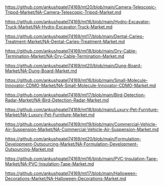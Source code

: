 <p><a href="https://github.com/ankushpatel74169/mt20/blob/main/Camera-Telescopic-Tripod-Market/NA-Camera-Telescopic-Tripod-Market.md">https://github.com/ankushpatel74169/mt20/blob/main/Camera-Telescopic-Tripod-Market/NA-Camera-Telescopic-Tripod-Market.md</a></p><p><a href="https://github.com/ankushpatel74169/mt16/blob/main/Hydro-Excavator-Truck-Market/NA-Hydro-Excavator-Truck-Market.md">https://github.com/ankushpatel74169/mt16/blob/main/Hydro-Excavator-Truck-Market/NA-Hydro-Excavator-Truck-Market.md</a></p><p><a href="https://github.com/ankushpatel74169/mt17/blob/main/Dental-Caries-Treatment-Market/NA-Dental-Caries-Treatment-Market.md">https://github.com/ankushpatel74169/mt17/blob/main/Dental-Caries-Treatment-Market/NA-Dental-Caries-Treatment-Market.md</a></p><p><a href="https://github.com/ankushpatel74169/mt18/blob/main/Dry-Cable-Termination-Market/NA-Dry-Cable-Termination-Market.md">https://github.com/ankushpatel74169/mt18/blob/main/Dry-Cable-Termination-Market/NA-Dry-Cable-Termination-Market.md</a></p><p><a href="https://github.com/ankushpatel74169/mt20/blob/main/Dung-Board-Market/NA-Dung-Board-Market.md">https://github.com/ankushpatel74169/mt20/blob/main/Dung-Board-Market/NA-Dung-Board-Market.md</a></p><p><a href="https://github.com/ankushpatel74169/mt16/blob/main/Small-Molecule-Innovator-CDMO-Market/NA-Small-Molecule-Innovator-CDMO-Market.md">https://github.com/ankushpatel74169/mt16/blob/main/Small-Molecule-Innovator-CDMO-Market/NA-Small-Molecule-Innovator-CDMO-Market.md</a></p><p><a href="https://github.com/ankushpatel74169/mt17/blob/main/Bird-Detection-Radar-Market/NA-Bird-Detection-Radar-Market.md">https://github.com/ankushpatel74169/mt17/blob/main/Bird-Detection-Radar-Market/NA-Bird-Detection-Radar-Market.md</a></p><p><a href="https://github.com/ankushpatel74169/mt18/blob/main/Luxury-Pet-Furniture-Market/NA-Luxury-Pet-Furniture-Market.md">https://github.com/ankushpatel74169/mt18/blob/main/Luxury-Pet-Furniture-Market/NA-Luxury-Pet-Furniture-Market.md</a></p><p><a href="https://github.com/ankushpatel74169/mt19/blob/main/Commercial-Vehicle-Air-Suspension-Market/NA-Commercial-Vehicle-Air-Suspension-Market.md">https://github.com/ankushpatel74169/mt19/blob/main/Commercial-Vehicle-Air-Suspension-Market/NA-Commercial-Vehicle-Air-Suspension-Market.md</a></p><p><a href="https://github.com/ankushpatel74169/mt20/blob/main/Formulation-Development-Outsourcing-Market/NA-Formulation-Development-Outsourcing-Market.md">https://github.com/ankushpatel74169/mt20/blob/main/Formulation-Development-Outsourcing-Market/NA-Formulation-Development-Outsourcing-Market.md</a></p><p><a href="https://github.com/ankushpatel74169/mt16/blob/main/PVC-Insulation-Tape-Market/NA-PVC-Insulation-Tape-Market.md">https://github.com/ankushpatel74169/mt16/blob/main/PVC-Insulation-Tape-Market/NA-PVC-Insulation-Tape-Market.md</a></p><p><a href="https://github.com/ankushpatel74169/mt17/blob/main/Halloween-Decorations-Market/NA-Halloween-Decorations-Market.md">https://github.com/ankushpatel74169/mt17/blob/main/Halloween-Decorations-Market/NA-Halloween-Decorations-Market.md</a></p>
